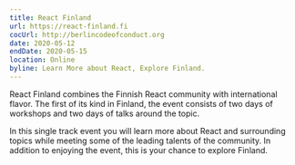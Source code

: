 ```yaml
---
title: React Finland
url: https://react-finland.fi
cocUrl: http://berlincodeofconduct.org
date: 2020-05-12
endDate: 2020-05-15
location: Online
byline: Learn More about React, Explore Finland.
---
```


React Finland combines the Finnish React community with international flavor. The first of its kind in Finland, the event consists of two days of workshops and two days of talks around the topic.

In this single track event you will learn more about React and surrounding topics while meeting some of the leading talents of the community. In addition to enjoying the event, this is your chance to explore Finland.
